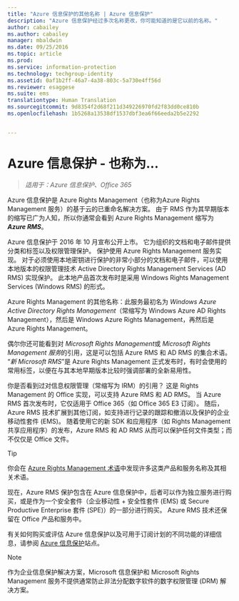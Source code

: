 ```yaml
---
title: "Azure 信息保护的其他名称 | Azure 信息保护"
description: "Azure 信息保护经过多次名称更改，你可能知道的是它以前的名称。"
author: cabailey
ms.author: cabailey
manager: mbaldwin
ms.date: 09/25/2016
ms.topic: article
ms.prod: 
ms.service: information-protection
ms.technology: techgroup-identity
ms.assetid: 0af1b2ff-46a7-4a38-803c-5a730e4ff56d
ms.reviewer: esaggese
ms.suite: ems
translationtype: Human Translation
ms.sourcegitcommit: 9d8354f2d68f211d349226970fd2f83dd0ce810b
ms.openlocfilehash: 1b5268a13538df1537dbf3ea6f66eeda2b5e2292


---
```



# <a name="azure-information-protection---also-known-as-"></a>Azure 信息保护 - 也称为...

>*适用于：Azure 信息保护、Office 365*

Azure 信息保护是 Azure Rights Management（也称为Azure Rights Management 服务）的基于云的已重命名解决方案。 由于 RMS 作为其早期版本的缩写已广为人知，所以你通常会看到 Azure Rights Management 缩写为 ***Azure RMS***。

Azure 信息保护于 2016 年 10 月宣布公开上市。 它为组织的文档和电子邮件提供分类和标签以及权限管理保护。 保护使用 Azure Rights Management 服务实现。 对于必须使用本地密钥进行保护的非常小部分的文档和电子邮件，可以使用本地版本的权限管理技术 Active Directory Rights Management Services (AD RMS) 实现保护。 此本地产品首次发布时是采用 Windows Rights Management Services (Windows RMS) 的形式。

Azure Rights Management 的其他名称：此服务最初名为 *Windows Azure Active Directory Rights Management*（常缩写为 Windows Azure AD Rights Management），然后是 Windows Azure Rights Management，再然后是 Azure Rights Management。

偶尔你还可能看到对 *Microsoft Rights Management*或 *Microsoft Rights Management 服务*的引用，这是可以包括 Azure RMS 和 AD RMS 的集合术语。  “*新 Microsoft RMS*”是 Azure Rights Management 正式发布时，有时会使用的常用标签，以便在与其本地早期版本比较时强调部署的全新易用性。

你是否看到过对信息权限管理（常缩写为 IRM）的引用？ 这是 Rights Management 的 Office 实现，可以支持 Azure RMS 和 AD RMS。 当 Azure RMS 首次发布时，它仅适用于 Office 365（如 Office 365 E3 订阅）。 随后，Azure RMS 技术扩展到其他订阅，如支持进行记录的跟踪和撤消以及保护的企业移动性套件 (EMS)。 随着使用它的新 SDK 和应用程序（如 Rights Management 共享应用程序）的发布，Azure RMS 和 AD RMS 从而可以保护任何文件类型；而不仅仅是 Office 文件。 

> [!TIP]
> 你会在 [Azure Rights Management 术语](../get-started/terminology.md)中发现许多这类产品和服务名称及其相关术语。

现在，Azure RMS 保护包含在 Azure 信息保护中，后者可以作为独立服务进行购买，或是作为一个安全套件（企业移动性 + 安全性套件 (EMS) 或 Secure Productive Enterprise 套件 (SPE)）的一部分进行购买。 Azure RMS 技术还保留在 Office 产品和服务中。

有关如何购买或评估 Azure 信息保护以及可用于订阅计划的不同功能的详细信息，请参阅 [Azure 信息保护](https://www.microsoft.com/en-us/cloud-platform/azure-information-protection)站点。

> [!NOTE]
> 作为企业信息保护解决方案，Microsoft 信息保护和 Microsoft Rights Management 服务不提供通常防止非法分配数字软件的数字权限管理 (DRM) 解决方案。 




<!--HONumber=Jan17_HO4-->


